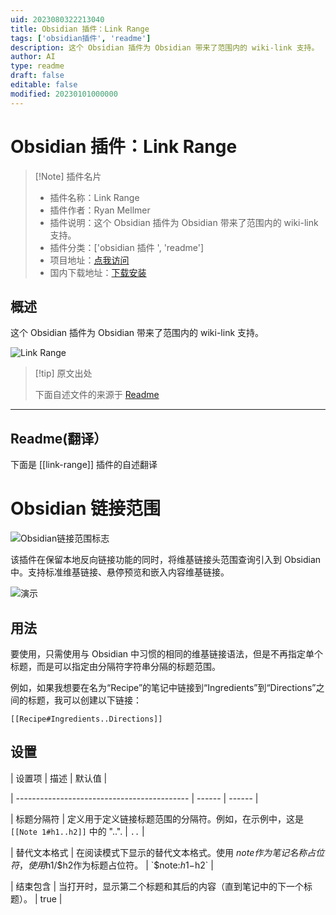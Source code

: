 ```yaml
---
uid: 2023080322213040
title: Obsidian 插件：Link Range
tags: ['obsidian插件', 'readme']
description: 这个 Obsidian 插件为 Obsidian 带来了范围内的 wiki-link 支持。
author: AI
type: readme
draft: false
editable: false
modified: 20230101000000
---
```


# Obsidian 插件：Link Range

> [!Note] 插件名片
> - 插件名称：Link Range
> - 插件作者：Ryan Mellmer
> - 插件说明：这个 Obsidian 插件为 Obsidian 带来了范围内的 wiki-link 支持。
> - 插件分类：['obsidian 插件 ', 'readme']
> - 项目地址：[点我访问](https://github.com/rmellmer/obsidian-link-range)
> - 国内下载地址：[下载安装](https://pkmer.cn/products/plugin/pluginMarket/?link-range)

## 概述

这个 Obsidian 插件为 Obsidian 带来了范围内的 wiki-link 支持。

![Link Range](https://cdn.pkmer.cn/covers/link-range.png!pkmer)

> [!tip] 原文出处
>
>下面自述文件的来源于 [Readme](https://ghproxy.net/https://raw.githubusercontent.com/rmellmer/obsidian-link-range/master/README.md)

---

## Readme(翻译）

下面是 [[link-range]] 插件的自述翻译

# Obsidian 链接范围

![Obsidian链接范围标志](https://user-images.githubusercontent.com/23059902/225677761-c36b01a6-6194-4d83-a130-a1d7561b8359.png)

该插件在保留本地反向链接功能的同时，将维基链接头范围查询引入到 Obsidian 中。支持标准维基链接、悬停预览和嵌入内容维基链接。

![演示](./docs/demo.gif)

## 用法

要使用，只需使用与 Obsidian 中习惯的相同的维基链接语法，但是不再指定单个标题，而是可以指定由分隔符字符串分隔的标题范围。

例如，如果我想要在名为“Recipe”的笔记中链接到“Ingredients”到“Directions”之间的标题，我可以创建以下链接：

`[[Recipe#Ingredients..Directions]]`

## 设置

| 设置项 | 描述 | 默认值 |

| ------------------------------------------- | ------ | ------ |

| 标题分隔符 | 定义用于定义链接标题范围的分隔符。例如，在示例中，这是 `[[Note 1#h1..h2]]` 中的 "..". | `..` |

| 替代文本格式 | 在阅读模式下显示的替代文本格式。使用 $note作为笔记名称占位符，使用$h1/$h2作为标题占位符。 | `$note:$h1-$h2` |

| 结束包含 | 当打开时，显示第二个标题和其后的内容（直到笔记中的下一个标题）。 | true |
